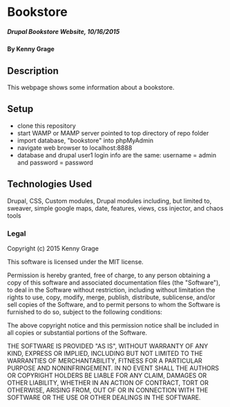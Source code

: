# Bookstore

##### Drupal Bookstore Website, 10/16/2015

#### By Kenny Grage

## Description

This webpage shows some information about a bookstore.

## Setup

- clone this repository
- start WAMP or MAMP server pointed to top directory of repo folder
- import database, "bookstore" into phpMyAdmin
- navigate web browser to localhost:8888
- database and drupal user1 login info are the same: username = admin and password = password


## Technologies Used

Drupal, CSS, Custom modules, Drupal modules including, but limited to, sweaver, simple google maps, date, features, views, css injector, and chaos tools

### Legal


Copyright (c) 2015 Kenny Grage

This software is licensed under the MIT license.

Permission is hereby granted, free of charge, to any person obtaining a copy
of this software and associated documentation files (the "Software"), to deal
in the Software without restriction, including without limitation the rights
to use, copy, modify, merge, publish, distribute, sublicense, and/or sell
copies of the Software, and to permit persons to whom the Software is
furnished to do so, subject to the following conditions:

The above copyright notice and this permission notice shall be included in
all copies or substantial portions of the Software.

THE SOFTWARE IS PROVIDED "AS IS", WITHOUT WARRANTY OF ANY KIND, EXPRESS OR
IMPLIED, INCLUDING BUT NOT LIMITED TO THE WARRANTIES OF MERCHANTABILITY,
FITNESS FOR A PARTICULAR PURPOSE AND NONINFRINGEMENT. IN NO EVENT SHALL THE
AUTHORS OR COPYRIGHT HOLDERS BE LIABLE FOR ANY CLAIM, DAMAGES OR OTHER
LIABILITY, WHETHER IN AN ACTION OF CONTRACT, TORT OR OTHERWISE, ARISING FROM,
OUT OF OR IN CONNECTION WITH THE SOFTWARE OR THE USE OR OTHER DEALINGS IN
THE SOFTWARE.
